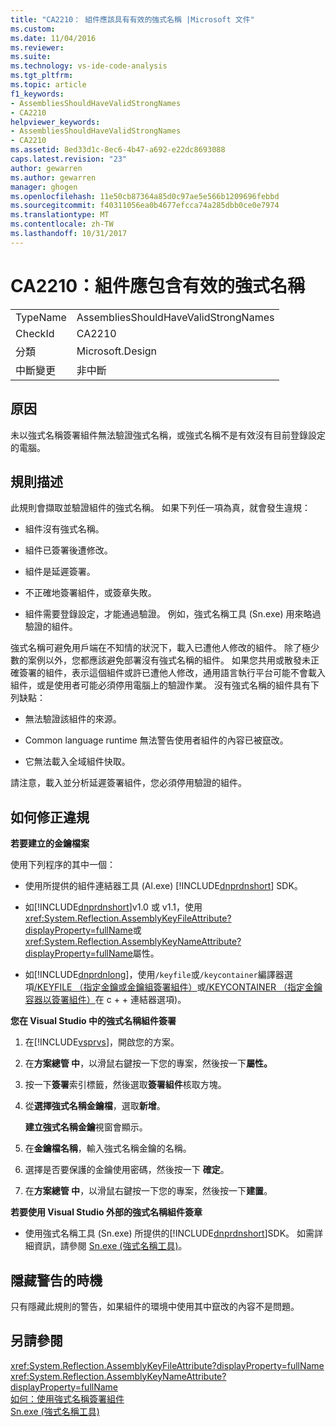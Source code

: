 ```yaml
---
title: "CA2210： 組件應該具有有效的強式名稱 |Microsoft 文件"
ms.custom: 
ms.date: 11/04/2016
ms.reviewer: 
ms.suite: 
ms.technology: vs-ide-code-analysis
ms.tgt_pltfrm: 
ms.topic: article
f1_keywords:
- AssembliesShouldHaveValidStrongNames
- CA2210
helpviewer_keywords:
- AssembliesShouldHaveValidStrongNames
- CA2210
ms.assetid: 8ed33d1c-8ec6-4b47-a692-e22dc8693088
caps.latest.revision: "23"
author: gewarren
ms.author: gewarren
manager: ghogen
ms.openlocfilehash: 11e50cb87364a85d0c97ae5e566b1209696febbd
ms.sourcegitcommit: f40311056ea0b4677efcca74a285dbb0ce0e7974
ms.translationtype: MT
ms.contentlocale: zh-TW
ms.lasthandoff: 10/31/2017
---
```

# <a name="ca2210-assemblies-should-have-valid-strong-names"></a>CA2210：組件應包含有效的強式名稱
|||  
|-|-|  
|TypeName|AssembliesShouldHaveValidStrongNames|  
|CheckId|CA2210|  
|分類|Microsoft.Design|  
|中斷變更|非中斷|  
  
## <a name="cause"></a>原因  
 未以強式名稱簽署組件無法驗證強式名稱，或強式名稱不是有效沒有目前登錄設定的電腦。  
  
## <a name="rule-description"></a>規則描述  
 此規則會擷取並驗證組件的強式名稱。 如果下列任一項為真，就會發生違規：  
  
-   組件沒有強式名稱。  
  
-   組件已簽署後遭修改。  
  
-   組件是延遲簽署。  
  
-   不正確地簽署組件，或簽章失敗。  
  
-   組件需要登錄設定，才能通過驗證。 例如，強式名稱工具 (Sn.exe) 用來略過驗證的組件。  
  
 強式名稱可避免用戶端在不知情的狀況下，載入已遭他人修改的組件。 除了極少數的案例以外，您都應該避免部署沒有強式名稱的組件。 如果您共用或散發未正確簽署的組件，表示這個組件或許已遭他人修改，通用語言執行平台可能不會載入組件，或是使用者可能必須停用電腦上的驗證作業。 沒有強式名稱的組件具有下列缺點：  
  
-   無法驗證該組件的來源。  
  
-   Common language runtime 無法警告使用者組件的內容已被竄改。  
  
-   它無法載入全域組件快取。  
  
 請注意，載入並分析延遲簽署組件，您必須停用驗證的組件。  
  
## <a name="how-to-fix-violations"></a>如何修正違規  
 **若要建立的金鑰檔案**  
  
 使用下列程序的其中一個：  
  
-   使用所提供的組件連結器工具 (Al.exe) [!INCLUDE[dnprdnshort](../code-quality/includes/dnprdnshort_md.md)] SDK。  
  
-   如[!INCLUDE[dnprdnshort](../code-quality/includes/dnprdnshort_md.md)]v1.0 或 v1.1，使用<xref:System.Reflection.AssemblyKeyFileAttribute?displayProperty=fullName>或<xref:System.Reflection.AssemblyKeyNameAttribute?displayProperty=fullName>屬性。  
  
-   如[!INCLUDE[dnprdnlong](../code-quality/includes/dnprdnlong_md.md)]，使用`/keyfile`或`/keycontainer`編譯器選項[/KEYFILE （指定金鑰或金鑰組簽署組件）](/cpp/build/reference/keyfile-specify-key-or-key-pair-to-sign-an-assembly)或[/KEYCONTAINER （指定金鑰容器以簽署組件）](/cpp/build/reference/keycontainer-specify-a-key-container-to-sign-an-assembly)在 c + + 連結器選項)。  
  
 **您在 Visual Studio 中的強式名稱組件簽署**  
  
1.  在[!INCLUDE[vsprvs](../code-quality/includes/vsprvs_md.md)]，開啟您的方案。  
  
2.  在**方案總管 中**，以滑鼠右鍵按一下您的專案，然後按一下**屬性。**  
  
3.  按一下**簽署**索引標籤，然後選取**簽署組件**核取方塊。  
  
4.  從**選擇強式名稱金鑰檔**，選取**新增**。  
  
     **建立強式名稱金鑰**視窗會顯示。  
  
5.  在**金鑰檔名稱**，輸入強式名稱金鑰的名稱。  
  
6.  選擇是否要保護的金鑰使用密碼，然後按一下 **確定**。  
  
7.  在**方案總管 中**，以滑鼠右鍵按一下您的專案，然後按一下**建置**。  
  
 **若要使用 Visual Studio 外部的強式名稱組件簽章**  
  
-   使用強式名稱工具 (Sn.exe) 所提供的[!INCLUDE[dnprdnshort](../code-quality/includes/dnprdnshort_md.md)]SDK。 如需詳細資訊，請參閱 [Sn.exe (強式名稱工具)](/dotnet/framework/tools/sn-exe-strong-name-tool)。  
  
## <a name="when-to-suppress-warnings"></a>隱藏警告的時機  
 只有隱藏此規則的警告，如果組件的環境中使用其中竄改的內容不是問題。  
  
## <a name="see-also"></a>另請參閱  
 <xref:System.Reflection.AssemblyKeyFileAttribute?displayProperty=fullName>   
 <xref:System.Reflection.AssemblyKeyNameAttribute?displayProperty=fullName>   
 [如何：使用強式名稱簽署組件](/dotnet/framework/app-domains/how-to-sign-an-assembly-with-a-strong-name)   
 [Sn.exe (強式名稱工具)](/dotnet/framework/tools/sn-exe-strong-name-tool)